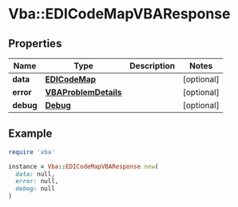 # Vba::EDICodeMapVBAResponse

## Properties

| Name | Type | Description | Notes |
| ---- | ---- | ----------- | ----- |
| **data** | [**EDICodeMap**](EDICodeMap.md) |  | [optional] |
| **error** | [**VBAProblemDetails**](VBAProblemDetails.md) |  | [optional] |
| **debug** | [**Debug**](Debug.md) |  | [optional] |

## Example

```ruby
require 'vba'

instance = Vba::EDICodeMapVBAResponse.new(
  data: null,
  error: null,
  debug: null
)
```

